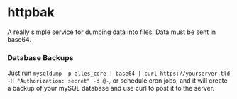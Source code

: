 # httpbak
A really simple service for dumping data into files. Data must be sent in base64.

### Database Backups
Just run `mysqldump -p alles_core | base64 | curl https://yourserver.tld -H "Authorization: secret" -d @-`, or schedule cron jobs, and it will create a backup of your mySQL database and use curl to post it to the server.